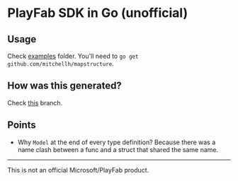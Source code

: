 # PlayFab SDK in Go (unofficial)

## Usage
Check [examples](examples) folder. You'll need to `go get github.com/mitchellh/mapstructure`.

## How was this generated?
Check [this](https://github.com/computerrivet/SDKGenerator/tree/golang) branch.

## Points

- Why `Model` at the end of every type definition?
Because there was a name clash between a func and a struct that shared the same name.

---
This is not an official Microsoft/PlayFab product.
